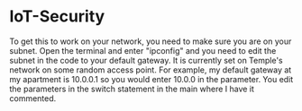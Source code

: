 # IoT-Security

To get this to work on your network, you need to make sure you are on your subnet. Open the terminal and enter "ipconfig" and you need to edit the subnet in the code to your default gateway. It is currently set on Temple's network on some random access point. For example, my default gateway at my apartment is 10.0.0.1 so you would enter 10.0.0 in the parameter. You edit the parameters in the switch statement in the main where I have it commented. 
